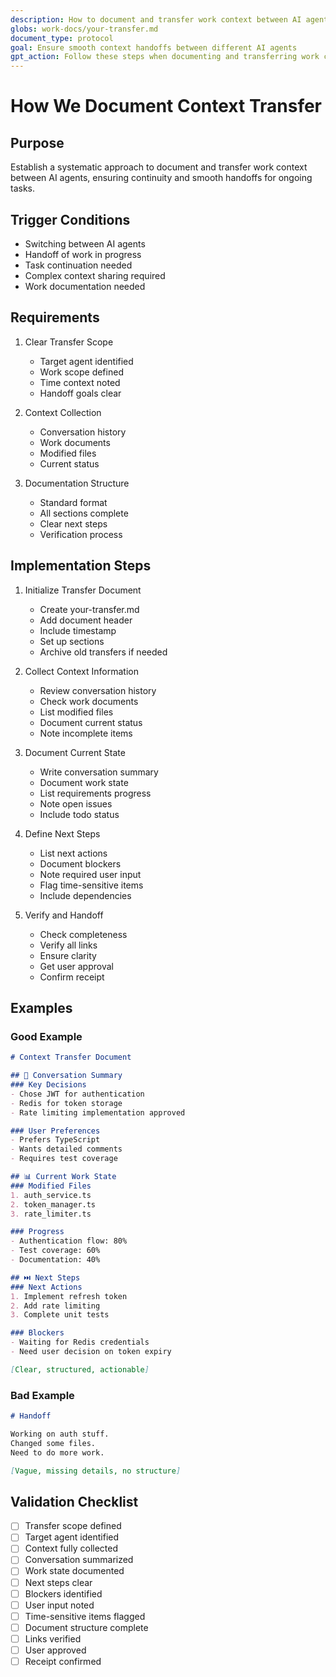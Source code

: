 ```yaml
---
description: How to document and transfer work context between AI agents effectively
globs: work-docs/your-transfer.md
document_type: protocol
goal: Ensure smooth context handoffs between different AI agents
gpt_action: Follow these steps when documenting and transferring work context
---
```


# How We Document Context Transfer

## Purpose
Establish a systematic approach to document and transfer work context between AI agents, ensuring continuity and smooth handoffs for ongoing tasks.

## Trigger Conditions
- Switching between AI agents
- Handoff of work in progress
- Task continuation needed
- Complex context sharing required
- Work documentation needed

## Requirements
1. Clear Transfer Scope
   - Target agent identified
   - Work scope defined
   - Time context noted
   - Handoff goals clear

2. Context Collection
   - Conversation history
   - Work documents
   - Modified files
   - Current status

3. Documentation Structure
   - Standard format
   - All sections complete
   - Clear next steps
   - Verification process

## Implementation Steps
1. Initialize Transfer Document
   - Create your-transfer.md
   - Add document header
   - Include timestamp
   - Set up sections
   - Archive old transfers if needed

2. Collect Context Information
   - Review conversation history
   - Check work documents
   - List modified files
   - Document current status
   - Note incomplete items

3. Document Current State
   - Write conversation summary
   - Document work state
   - List requirements progress
   - Note open issues
   - Include todo status

4. Define Next Steps
   - List next actions
   - Document blockers
   - Note required user input
   - Flag time-sensitive items
   - Include dependencies

5. Verify and Handoff
   - Check completeness
   - Verify all links
   - Ensure clarity
   - Get user approval
   - Confirm receipt

## Examples
### Good Example
```markdown
# Context Transfer Document

## 📝 Conversation Summary
### Key Decisions
- Chose JWT for authentication
- Redis for token storage
- Rate limiting implementation approved

### User Preferences
- Prefers TypeScript
- Wants detailed comments
- Requires test coverage

## 📊 Current Work State
### Modified Files
1. auth_service.ts
2. token_manager.ts
3. rate_limiter.ts

### Progress
- Authentication flow: 80%
- Test coverage: 60%
- Documentation: 40%

## ⏭️ Next Steps
### Next Actions
1. Implement refresh token
2. Add rate limiting
3. Complete unit tests

### Blockers
- Waiting for Redis credentials
- Need user decision on token expiry

[Clear, structured, actionable]
```

### Bad Example
```markdown
# Handoff

Working on auth stuff.
Changed some files.
Need to do more work.

[Vague, missing details, no structure]
```

## Validation Checklist
- [ ] Transfer scope defined
- [ ] Target agent identified
- [ ] Context fully collected
- [ ] Conversation summarized
- [ ] Work state documented
- [ ] Next steps clear
- [ ] Blockers identified
- [ ] User input noted
- [ ] Time-sensitive items flagged
- [ ] Document structure complete
- [ ] Links verified
- [ ] User approved
- [ ] Receipt confirmed 